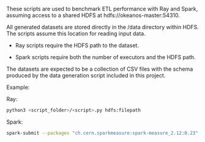 These scripts are used to benchmark ETL performance with Ray and Spark, assuming access to a shared HDFS at hdfs://okeanos-master:54310.

All generated datasets are stored directly in the /data directory within HDFS. The scripts assume this location for reading input data.

- Ray scripts require the HDFS path to the dataset.

- Spark scripts require both the number of executors and the HDFS path.

The datasets are expected to be a collection of CSV files with the schema produced by the data generation script included in this project.

Example:

Ray:

```bash
python3 <script_folder>/<script>.py hdfs:filepath
```
Spark:

```bash
spark-submit --packages "ch.cern.sparkmeasure:spark-measure_2.12:0.23" <script_folder/script> <num_executors> hdfs:filepath
```
